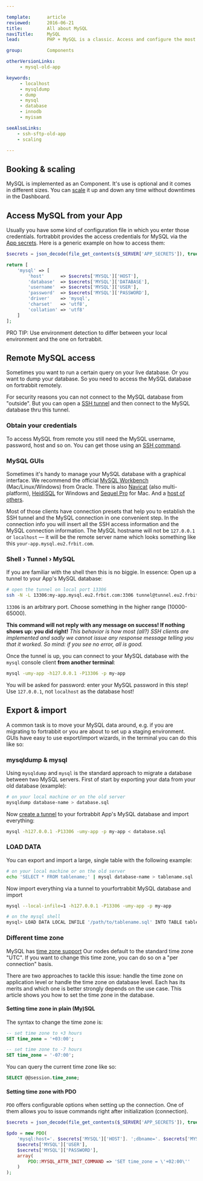 ```yaml
---

template:      article
reviewed:      2016-06-21
title:         All about MySQL
naviTitle:     MySQL
lead:          PHP + MySQL is a classic. Access and configure the most common database on fortrabbit.

group:         Components

otherVersionLinks:
     - mysql-old-app

keywords:
     - localhost
     - mysqldump
     - dump
     - mysql
     - database
     - innodb
     - myisam

seeAlsoLinks:
    - ssh-sftp-old-app
    - scaling

---
```


## Booking & scaling

MySQL is implemented as an Component. It's use is optional and it comes in different sizes. You can [scale](scaling#toc-mysql) it up and down any time without downtimes in the Dashboard.


## Access MySQL from your App

Usually you have some kind of configuration file in which you enter those credentials. fortrabbit provides the access credentials for MySQL via the [App secrets](secrets). Here is a generic example on how to access them:

```php
$secrets = json_decode(file_get_contents($_SERVER['APP_SECRETS']), true);

return [
    'mysql' => [
        'host'      => $secrets['MYSQL']['HOST'],
        'database'  => $secrets['MYSQL']['DATABASE'],
        'username'  => $secrets['MYSQL']['USER'],
        'password'  => $secrets['MYSQL']['PASSWORD'],
        'driver'    => 'mysql',
        'charset'   => 'utf8',
        'collation' => 'utf8'
    ]
];
```

PRO TIP: Use environment detection to differ between your local environment and the one on fortrabbit.

## Remote MySQL access

Sometimes you want to run a certain query on your live database. Or you want to dump your database. So you need to access the MySQL database on fortrabbit remotely.

For security reasons you can not connect to the MySQL database from "outside". But you can open a [SSH tunnel](http://en.wikipedia.org/wiki/Tunneling_protocol) and then connect to the MySQL database thru this tunnel.

### Obtain your credentials

To access MySQL from remote you still need the MySQL username, password, host and so on. You can get those using an [SSH command](secrets#toc-accessing-app-secrets).

### MySQL GUIs

Sometimes it's handy to manage your MySQL database with a graphical interface. We recommend the official [MySQL Workbench](http://www.mysql.com/products/workbench/) (Mac/Linux/Windows) from Oracle. There is also [Navicat](http://www.navicat.com/products/navicat-for-mysql) (also multi-platform), [HeidiSQL](http://www.heidisql.com/) for Windows and [Sequel Pro](http://www.sequelpro.com/) for Mac. And a [host of others](https://www.google.com/search?q=mysql%20gui).

Most of those clients have connection presets that help you to establish the SSH tunnel and the MySQL connection in one convenient step. In the connection info you will insert all the SSH access information and the MySQL connection information. The MySQL hostname will not be `127.0.0.1` or `localhost` — it will be the remote server name which looks something like this `your-app.mysql.eu2.frbit.com`.


### Shell › Tunnel › MySQL

If you are familiar with the shell then this is no biggie. In essence: Open up a tunnel to your App's MySQL database:

```bash
# open the tunnel on local port 13306
ssh -N -L 13306:my-app.mysql.eu2.frbit.com:3306 tunnel@tunnel.eu2.frbit.com
```

`13306` is an arbitrary port. Choose something in the higher range (10000-65000).

**This command will not reply with any message on success! If nothing shows up: you did right!** *This behavior is how most (all?) SSH clients are implemented and sadly we cannot issue any response message telling you that it worked. So mind: if you see no error, all is good.*

Once the tunnel is up, you can connect to your MySQL database with the `mysql` console client **from another terminal**:

```bash
mysql -umy-app -h127.0.0.1 -P13306 -p my-app
```

You will be asked for password: enter your MySQL password in this step! Use `127.0.0.1`, not `localhost` as the database host!


##  Export & import

A common task is to move your MySQL data around, e.g. if you are migrating to fortrabbit or you are about to set up a staging environment. GUIs have easy to use export/import wizards, in the terminal you can do this like so:

### mysqldump & mysql

Using `mysqldump` and `mysql` is the standard approach to migrate a database between two MySQL servers. First of start by exporting your data from your old database (example):

```bash
# on your local machine or on the old server
mysqldump database-name > database.sql
```

Now [create a tunnel](#toc-shell-tunnel-mysql) to your fortrabbit App's MySQL database and import everything:

```bash
mysql -h127.0.0.1 -P13306 -umy-app -p my-app < database.sql
```

### LOAD DATA

You can export and import a large, single table with the following example:

```bash
# on your local machine or on the old server
echo 'SELECT * FROM tablename;' | mysql database-name > tablename.sql
```

Now import everything via a tunnel to yourfortrabbit MySQL database and import

```bash
mysql --local-infile=1 -h127.0.0.1 -P13306 -umy-app -p my-app

# on the mysql shell
mysql> LOAD DATA LOCAL INFILE '/path/to/tablename.sql' INTO TABLE tablename;
```


### Different time zone

MySQL has [time zone support](http://dev.mysql.com/doc/refman/5.5/en/time-zone-support.html) Our nodes default to the standard time zone "UTC". If you want to change this time zone, you can do so on a "per connection" basis.

There are two approaches to tackle this issue: handle the time zone on application level or handle the time zone on database level. Each has its merits and which one is better strongly depends on the use case. This article shows you how to set the time zone in the database.

#### Setting time zone in plain (My)SQL

The syntax to change the time zone is:

```sql
-- set time zone to +3 hours
SET time_zone = '+03:00';

-- set time zone to -7 hours
SET time_zone = '-07:00';
```

You can query the current time zone like so:

```sql
SELECT @@session.time_zone;
```

#### Setting time zone with PDO

`PDO` offers configurable options when setting up the connection. One of them allows you to issue commands right after initialization (connection).

```php
$secrets = json_decode(file_get_contents($_SERVER['APP_SECRETS']), true);

$pdo = new PDO(
    'mysql:host='. $secrets['MYSQL']['HOST']. ';dbname='. $secrets['MYSQL']['DATABASE'],
    $secrets['MYSQL']['USER'],
    $secrets['MYSQL']['PASSWORD'],
    array(
        PDO::MYSQL_ATTR_INIT_COMMAND => 'SET time_zone = \'+02:00\''
    )
);
```